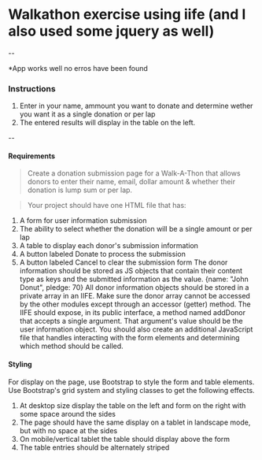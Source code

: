 # Walkathon exercise using iife (and I also used some jquery as well)
--

*App works well no erros have been found

### Instructions
1. Enter in your name, ammount you want to donate and determine wether you want it as a single donation or per lap
2. The entered results will display in the table on the left.

--
#### Requirements
>Create a donation submission page for a Walk-A-Thon that allows donors to enter their name, email, dollar amount & whether their donation is lump sum or per lap.

>Your project should have one HTML file that has:
1. A form for user information submission
2. The ability to select whether the donation will be a single amount or per lap
3. A table to display each donor's submission information
4. A button labeled Donate to process the submission
5. A button labeled Cancel to clear the submission form
The donor information should be stored as JS objects that contain their content type as keys and the submitted information as the value. {name: "John Donut", pledge: 70}
All donor information objects should be stored in a private array in an IIFE.
Make sure the donor array cannot be accessed by the other modules except through an accessor (getter) method.
The IIFE should expose, in its public interface, a method named addDonor that accepts a single argument. That argument's value should be the user information object.
You should also create an additional JavaScript file that handles interacting with the form elements and determining which method should be called.

#### Styling

For display on the page, use Bootstrap to style the form and table elements. Use Bootstrap's grid system and styling classes to get the following effects.

1. At desktop size display the table on the left and form on the right with some space around the sides
2. The page should have the same display on a tablet in landscape mode, but with no space at the sides
3. On mobile/vertical tablet the table should display above the form
4. The table entries should be alternately striped
